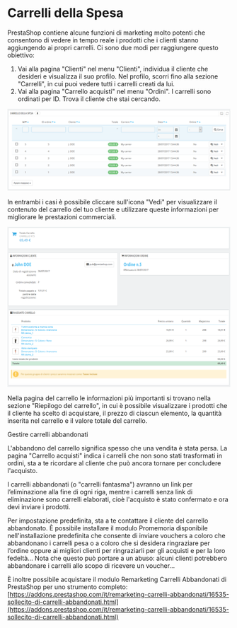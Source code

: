 # Carrelli della Spesa

PrestaShop contiene alcune funzioni di marketing molto potenti che consentono di vedere in tempo reale i prodotti che i clienti stanno aggiungendo ai propri carrelli. Ci sono due modi per raggiungere questo obiettivo:

1. Vai alla pagina "Clienti" nel menu "Clienti", individua il cliente che desideri e visualizza il suo profilo. Nel profilo, scorri fino alla sezione "Carrelli", in cui puoi vedere tutti i carrelli creati da lui.
2. Vai alla pagina "Carrello acquisti" nel menu "Ordini". I carrelli sono ordinati per ID. Trova il cliente che stai cercando.

![](../../../.gitbook/assets/54267446.png)

In entrambi i casi è possibile cliccare sull'icona "Vedi" per visualizzare il contenuto del carrello del tuo cliente e utilizzare queste informazioni per migliorare le prestazioni commerciali.

![](../../../.gitbook/assets/54267447.png)

Nella pagina del carrello le informazioni più importanti si trovano nella sezione "Riepilogo del carrello", in cui è possibile visualizzare i prodotti che il cliente ha scelto di acquistare, il prezzo di ciascun elemento, la quantità inserita nel carrello e il valore totale del carrello.

Gestire carrelli abbandonati

L'abbandono del carrello significa spesso che una vendita è stata persa. La pagina "Carrello acquisti" indica i carrelli che non sono stati trasformati in ordini, sta a te ricordare al cliente che può ancora tornare per concludere l'acquisto.

I carrelli abbandonati \(o "carrelli fantasma"\) avranno un link per l’eliminazione alla fine di ogni riga, mentre i carrelli senza link di eliminazione sono carrelli elaborati, cioè l'acquisto è stato confermato e ora devi inviare i prodotti.

Per impostazione predefinita, sta a te contattare il cliente del carrello abbandonato. È possibile installare il modulo Promemoria disponibile nell'installazione predefinita che consente di inviare vouchers a coloro che abbandonano i carrelli pesa o a coloro che si desidera ringraziare per l’ordine oppure ai migliori clienti per ringraziarli per gli acquisti e per la loro fedeltà... Nota che questo può portare a un abuso: alcuni clienti potrebbero abbandonare i carrelli allo scopo di ricevere un voucher...

È inoltre possibile acquistare il modulo Remarketing Carrelli Abbandonati di PrestaShop per uno strumento completo: [https://addons.prestashop.com/it/remarketing-carrelli-abbandonati/16535-sollecito-di-carrelli-abbandonati.html](https://addons.prestashop.com/it/remarketing-carrelli-abbandonati/16535-sollecito-di-carrelli-abbandonati.html)

